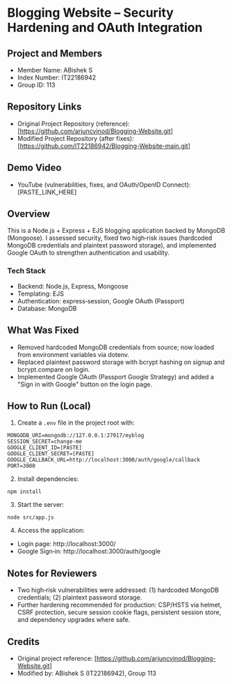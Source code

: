 # Blogging Website – Security Hardening and OAuth Integration

## Project and Members

- Member Name: ABishek S
- Index Number: IT22186942
- Group ID: 113

## Repository Links

- Original Project Repository (reference): [https://github.com/arjuncvinod/Blogging-Website.git]
- Modified Project Repository (after fixes): [https://github.com/IT22186942/Blogging-Website-main.git]

## Demo Video

- YouTube (vulnerabilities, fixes, and OAuth/OpenID Connect): [PASTE_LINK_HERE]

## Overview

This is a Node.js + Express + EJS blogging application backed by MongoDB (Mongoose). I assessed security, fixed two high‑risk issues (hardcoded MongoDB credentials and plaintext password storage), and implemented Google OAuth to strengthen authentication and usability.

### Tech Stack

- Backend: Node.js, Express, Mongoose
- Templating: EJS
- Authentication: express‑session, Google OAuth (Passport)
- Database: MongoDB

## What Was Fixed

- Removed hardcoded MongoDB credentials from source; now loaded from environment variables via dotenv.
- Replaced plaintext password storage with bcrypt hashing on signup and bcrypt.compare on login.
- Implemented Google OAuth (Passport Google Strategy) and added a "Sign in with Google" button on the login page.

## How to Run (Local)

1. Create a `.env` file in the project root with:

```
MONGODB_URI=mongodb://127.0.0.1:27017/myblog
SESSION_SECRET=change-me
GOOGLE_CLIENT_ID=[PASTE]
GOOGLE_CLIENT_SECRET=[PASTE]
GOOGLE_CALLBACK_URL=http://localhost:3000/auth/google/callback
PORT=3000
```

2. Install dependencies:

```
npm install
```

3. Start the server:

```
node src/app.js
```

4. Access the application:

- Login page: http://localhost:3000/
- Google Sign‑in: http://localhost:3000/auth/google

## Notes for Reviewers

- Two high‑risk vulnerabilities were addressed: (1) hardcoded MongoDB credentials; (2) plaintext password storage.
- Further hardening recommended for production: CSP/HSTS via helmet, CSRF protection, secure session cookie flags, persistent session store, and dependency upgrades where safe.

## Credits

- Original project reference: [https://github.com/arjuncvinod/Blogging-Website.git]
- Modified by: ABishek S (IT22186942), Group 113
